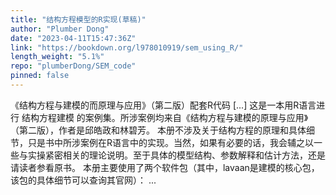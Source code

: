 ```yaml
---
title: "结构方程模型的R实现(草稿)"
author: "Plumber Dong"
date: "2023-04-11T15:47:36Z"
link: "https://bookdown.org/l978010919/sem_using_R/"
length_weight: "5.1%"
repo: "plumberDong/SEM_code"
pinned: false
---
```


《结构方程与建模的而原理与应用》（第二版）配套R代码 [...] 这是一本用R语言进行 结构方程建模 的案例集。所涉案例均来自《结构方程与建模的原理与应用》（第二版），作者是邱皓政和林碧芳。 本册不涉及关于结构方程的原理和具体细节，只是书中所涉案例在R语言中的实现。当然，如果有必要的话，我会辅之以一些与实操紧密相关的理论说明。至于具体的模型结构、参数解释和估计方法，还是请读者参看原书。 本册主要使用了两个软件包（其中，lavaan是建模的核心包，该包的具体细节可以查询其官网）： ...
